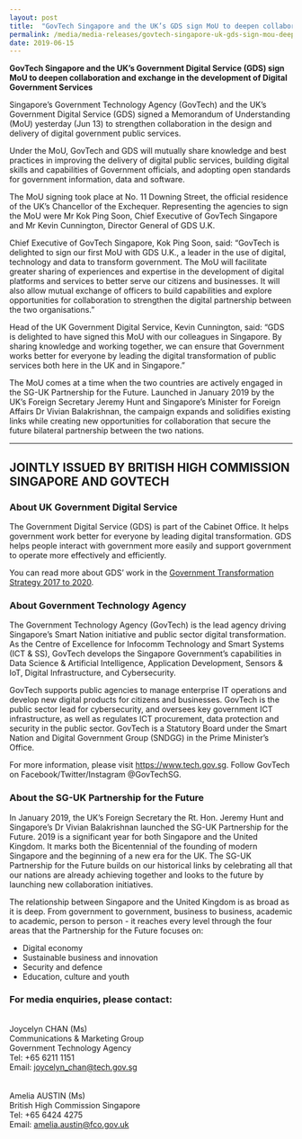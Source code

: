 ```yaml
---
layout: post
title:  "GovTech Singapore and the UK’s GDS sign MoU to deepen collaboration and exchange in the development of Digital Government Services"
permalink: /media/media-releases/govtech-singapore-uk-gds-sign-mou-deepen-collaboration-and-exchange-development-digital-government-services
date: 2019-06-15
---
```


**GovTech Singapore and the UK’s Government Digital Service (GDS) sign MoU to deepen collaboration and exchange in the development of Digital Government Services**

Singapore’s Government Technology Agency (GovTech) and the UK’s Government Digital Service (GDS) signed a Memorandum of Understanding (MoU) yesterday (Jun 13) to strengthen collaboration in the design and delivery of digital government public services.

Under the MoU, GovTech and GDS will mutually share knowledge and best practices in improving the delivery of digital public services, building digital skills and capabilities of Government officials, and adopting open standards for government information, data and software.

The MoU signing took place at No. 11 Downing Street, the official residence of the UK’s Chancellor of the Exchequer. Representing the agencies to sign the MoU were Mr Kok Ping Soon, Chief Executive of GovTech Singapore and Mr Kevin Cunnington, Director General of GDS U.K. 

Chief Executive of GovTech Singapore, Kok Ping Soon, said: “GovTech is delighted to sign our first MoU with GDS U.K., a leader in the use of digital, technology and data to transform government. The MoU will facilitate greater sharing of experiences and expertise in the development of digital platforms and services to better serve our citizens and businesses. It will also allow mutual exchange of officers to build capabilities and explore opportunities for collaboration to strengthen the digital partnership between the two organisations.”

Head of the UK Government Digital Service, Kevin Cunnington, said: “GDS is delighted to have signed this MoU with our colleagues in Singapore. By sharing knowledge and working together, we can ensure that Government works better for everyone by leading the digital transformation of public services both here in the UK and in Singapore.”

The MoU comes at a time when the two countries are actively engaged in the SG-UK Partnership for the Future. Launched in January 2019 by the UK’s Foreign Secretary Jeremy Hunt and Singapore’s Minister for Foreign Affairs Dr Vivian Balakrishnan, the campaign expands and solidifies existing links while creating new opportunities for collaboration that secure the future bilateral partnership between the two nations. 

---
**JOINTLY ISSUED BY BRITISH HIGH COMMISSION SINGAPORE AND GOVTECH**
---
### **About UK Government Digital Service**

The Government Digital Service (GDS) is part of the Cabinet Office. It helps government work better for everyone by leading digital transformation. GDS helps people interact with government more easily and support government to operate more effectively and efficiently.

You can read more about GDS’ work in the [Government Transformation Strategy 2017 to 2020](https://www.gov.uk/government/publications/government-transformation-strategy-2017-to-2020).


### **About Government Technology Agency**
The Government Technology Agency (GovTech) is the lead agency driving Singapore’s Smart Nation initiative and public sector digital transformation. As the Centre of Excellence for Infocomm Technology and Smart Systems (ICT & SS), GovTech develops the Singapore Government’s capabilities in Data Science & Artificial Intelligence, Application Development, Sensors & IoT, Digital Infrastructure, and Cybersecurity.  

GovTech supports public agencies to manage enterprise IT operations and develop new digital products for citizens and businesses. GovTech is the public sector lead for cybersecurity, and oversees key government ICT infrastructure, as well as regulates ICT procurement, data protection and security in the public sector.  GovTech is a Statutory Board under the Smart Nation and Digital Government Group (SNDGG) in the Prime Minister’s Office. 

For more information, please visit <https://www.tech.gov.sg>. Follow GovTech on Facebook/Twitter/Instagram @GovTechSG.


### **About the SG-UK Partnership for the Future**
In January 2019, the UK’s Foreign Secretary the Rt. Hon. Jeremy Hunt and Singapore’s Dr Vivian Balakrishnan launched the SG-UK Partnership for the Future. 2019 is a significant year for both Singapore and the United Kingdom. It marks both the Bicentennial of the founding of modern Singapore and the beginning of a new era for the UK. The SG-UK Partnership for the Future builds on our historical links by celebrating all that our nations are already achieving together and looks to the future by launching new collaboration initiatives.

The relationship between Singapore and the United Kingdom is as broad as it is deep. From government to government, business to business, academic to academic, person to person - it reaches every level through the four areas that the Partnership for the Future focuses on:
* Digital economy
* Sustainable business and innovation
* Security and defence
* Education, culture and youth


### **For media enquiries, please contact:**
<br>Joycelyn CHAN (Ms)
<br>Communications & Marketing Group
<br>Government Technology Agency
<br>Tel: +65 6211 1151
<br>Email: <joycelyn_chan@tech.gov.sg>
<br>
<br>
<br>Amelia AUSTIN (Ms)
<br>British High Commission Singapore
<br>Tel: +65 6424 4275
<br>Email: <amelia.austin@fco.gov.uk>
